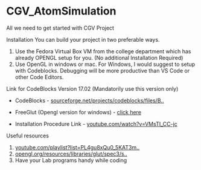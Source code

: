 # CGV_AtomSimulation

All we need to get started with CGV Project


Installation
You can build your project in two preferable ways.

1. Use the Fedora Virtual Box VM from the college department which has already OPENGL setup for you. (No additional Installation Required)
2. Use OpenGL in windows or mac.
For Windows, I would suggest to setup with Codeblocks. Debugging will be more productive than VS Code or other Code Editors.


Link for CodeBlocks Version 17.02 (Mandatorily use this version only)

* CodeBlocks - [sourceforge.net/projects/codeblocks/files/B..](https://sourceforge.net/projects/codeblocks/files/Binaries/17.12/Windows/codeblocks-17.12mingw-setup.exe/download)

* FreeGlut (Opengl version for windows) - [click here](http://freeglut.sourceforge.net/)

* Installation Procedure Link - [youtube.com/watch?v=VMsTI_CC-jc](https://www.youtube.com/watch?v=VMsTI_CC-jc)


Useful resources
1. [youtube.com/playlist?list=PL4gu8xQu0_5KAT3m..](https://www.youtube.com/playlist?list=PL4gu8xQu0_5KAT3muGCsG3stAfIXcS_Zh)
2. [opengl.org/resources/libraries/glut/spec3/s..](https://www.opengl.org/resources/libraries/glut/spec3/spec3.html)
3. Have your Lab programs handy while coding
